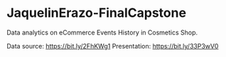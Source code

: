 # JaquelinErazo-FinalCapstone

Data analytics on eCommerce Events History in Cosmetics Shop.

Data source: https://bit.ly/2FhKWg1
Presentation: https://bit.ly/33P3wV0
